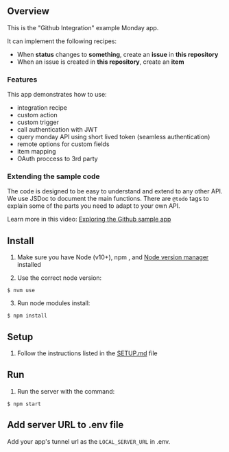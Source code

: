 ## Overview

This is the "Github Integration" example Monday app.

It can implement the following recipes: 
- When **status** changes to **something**, create an **issue** in **this repository**
- When an issue is created in **this repository**, create an **item**

### Features
This app demonstrates how to use:

- integration recipe
- custom action
- custom trigger
- call authentication with JWT
- query monday API using short lived token (seamless authentication)
- remote options for custom fields
- item mapping
- OAuth proccess to 3rd party

### Extending the sample code

The code is designed to be easy to understand and extend to any other API. We use JSDoc to document the main functions. There are `@todo` tags to explain some of the parts you need to adapt to your own API. 

Learn more in this video: [Exploring the Github sample app](https://www.youtube.com/watch?v=oxG6HVSQh5M)

## Install

1. Make sure you have Node (v10+), npm , and [Node version manager](https://github.com/nvm-sh/nvm) installed

2. Use the correct node version:

```
$ nvm use
```

3. Run node modules install:

```
$ npm install
```

## Setup

1. Follow the instructions listed in the [SETUP.md](SETUP.md) file 

## Run

1. Run the server with the command:

```
$ npm start
```

## Add server URL to .env file

Add your app's tunnel url as the `LOCAL_SERVER_URL` in .env. 